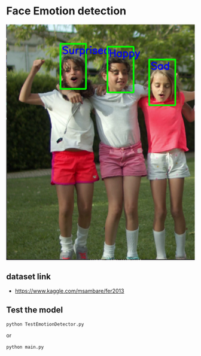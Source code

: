 # Face Emotion detection

![Test Emotion Recognition](test.png)

## dataset link
- https://www.kaggle.com/msambare/fer2013

## Test the model

```
python TestEmotionDetector.py

```
or 

```
python main.py

```